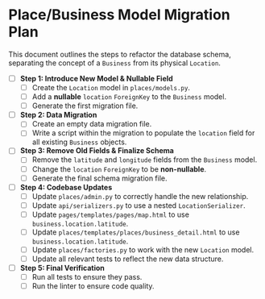 # Place/Business Model Migration Plan

This document outlines the steps to refactor the database schema, separating the concept of a `Business` from its physical `Location`.

- [ ] **Step 1: Introduce New Model & Nullable Field**
    - [ ] Create the `Location` model in `places/models.py`.
    - [ ] Add a **nullable** `location` `ForeignKey` to the `Business` model.
    - [ ] Generate the first migration file.

- [ ] **Step 2: Data Migration**
    - [ ] Create an empty data migration file.
    - [ ] Write a script within the migration to populate the `location` field for all existing `Business` objects.

- [ ] **Step 3: Remove Old Fields & Finalize Schema**
    - [ ] Remove the `latitude` and `longitude` fields from the `Business` model.
    - [ ] Change the `location` `ForeignKey` to be **non-nullable**.
    - [ ] Generate the final schema migration file.

- [ ] **Step 4: Codebase Updates**
    - [ ] Update `places/admin.py` to correctly handle the new relationship.
    - [ ] Update `api/serializers.py` to use a nested `LocationSerializer`.
    - [ ] Update `pages/templates/pages/map.html` to use `business.location.latitude`.
    - [ ] Update `places/templates/places/business_detail.html` to use `business.location.latitude`.
    - [ ] Update `places/factories.py` to work with the new `Location` model.
    - [ ] Update all relevant tests to reflect the new data structure.

- [ ] **Step 5: Final Verification**
    - [ ] Run all tests to ensure they pass.
    - [ ] Run the linter to ensure code quality.
